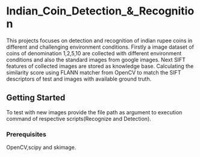 # Indian_Coin_Detection_&_Recognition

This projects focuses on detection and recognition of indian rupee coins in different and challenging environment conditions.
Firstly a image dataset of coins of denomination 1,2,5,10 are collected with different environment conditions and also the standard
images from google images. Next SIFT features of collected images are stored as knowledge base. Calculating the similarity score 
using FLANN matcher from OpenCV to match the SIFT descriptors of test and images with available ground truth.  

## Getting Started

To test with new images provide the file path as argument to execution command of respective scripts(Recognize and Detection). 

### Prerequisites

OpenCV,scipy and skimage.

